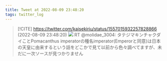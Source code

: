 ```yaml
---
title: Tweet at 2022-08-09 23:48:20
tags: twitter_log
---
```


> [!CITE] https://twitter.com/kaisekiriu/status/1557015932257828866 (2022-08-09 23:48:20)
> ![](https://twitter.com/kaisekiriu/status/1557015932257828866)
> RT @molidae_3004: タテジマキンチャクダイことPomacanthus imperatorの種名imperator(Emperorと同意)は日本の天皇に由来するという話をどこかで見て以前から色々調べてますが、未だに一次ソースが見つかりません
